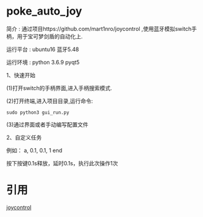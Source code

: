 # poke_auto_joy
简介  :  通过项目https://github.com/mart1nro/joycontrol ,使用蓝牙模拟switch手柄，用于宝可梦剑盾的自动化上.

运行平台  :  ubuntu16          蓝牙5.48

运行环境  :  python 3.6.9    pyqt5

1、快速开始

(1)打开switch的手柄界面,进入手柄搜索模式.

(2)打开终端,进入项目目录,运行命令:

    sudo python3 gui_run.py

(3)通过界面或者手动编写配置文件

2、自定义任务

例如：
   a, 0.1, 0.1, 1
   end
   
   按下按键0.1s释放，延时0.1s，执行此次操作1次

# 引用
[joycontrol](https://github.com/mart1nro/joycontrol)
